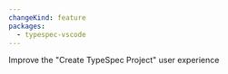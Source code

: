 ```yaml
---
changeKind: feature
packages:
  - typespec-vscode
---
```


Improve the "Create TypeSpec Project" user experience